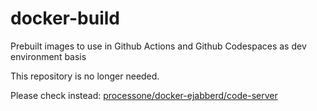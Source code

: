 # docker-build
Prebuilt images to use in Github Actions and Github Codespaces as dev environment basis

This repository is no longer needed.

Please check instead: [processone/docker-ejabberd/code-server](https://github.com/processone/docker-ejabberd/tree/master/code-server)
